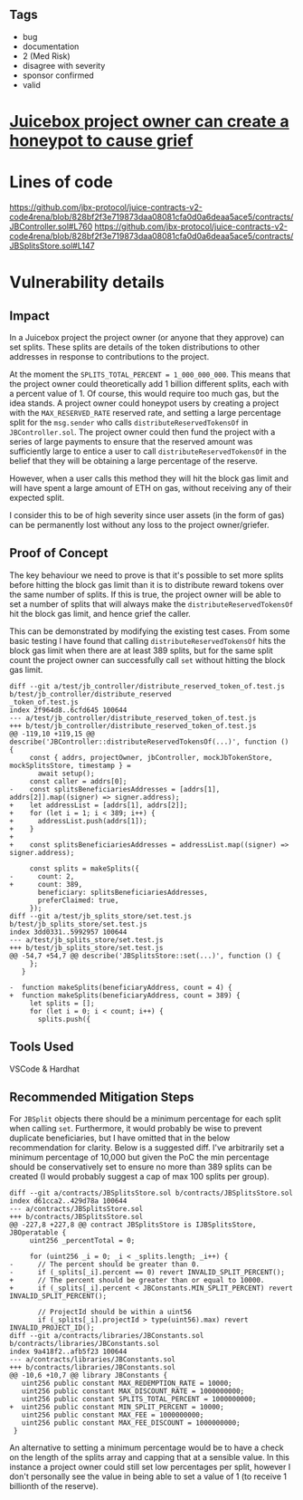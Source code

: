 ## Tags

- bug
- documentation
- 2 (Med Risk)
- disagree with severity
- sponsor confirmed
- valid

# [Juicebox project owner can create a honeypot to cause grief](https://github.com/code-423n4/2022-07-juicebox-findings/issues/170) 

# Lines of code

https://github.com/jbx-protocol/juice-contracts-v2-code4rena/blob/828bf2f3e719873daa08081cfa0d0a6deaa5ace5/contracts/JBController.sol#L760
https://github.com/jbx-protocol/juice-contracts-v2-code4rena/blob/828bf2f3e719873daa08081cfa0d0a6deaa5ace5/contracts/JBSplitsStore.sol#L147


# Vulnerability details

## Impact
In a Juicebox project the project owner (or anyone that they approve) can set splits. These splits are details of the token distributions to other addresses in response to contributions to the project.

At the moment the `SPLITS_TOTAL_PERCENT = 1_000_000_000`. This means that the project owner could theoretically add 1 billion different splits, each with a percent value of 1. Of course, this would require too much gas, but the idea stands. A project owner could honeypot users by creating a project with the `MAX_RESERVED_RATE` reserved rate, and setting a large percentage split for the `msg.sender` who calls `distributeReservedTokensOf` in `JBController.sol`. The project owner could then fund the project with a series of large payments to ensure that the reserved amount was sufficiently large to entice a user to call `distributeReservedTokensOf` in the belief that they will be obtaining a large percentage of the reserve.

However, when a user calls this method they will hit the block gas limit and will have spent a large amount of ETH on gas, without receiving any of their expected split.

I consider this to be of high severity since user assets (in the form of gas) can be permanently lost without any loss to the project owner/griefer.

## Proof of Concept
The key behaviour we need to prove is that it's possible to set more splits before hitting the block gas limit than it is to distribute reward tokens over the same number of splits. If this is true, the project owner will be able to set a number of splits that will always make the `distributeReservedTokensOf` hit the block gas limit, and hence grief the caller.

This can be demonstrated by modifying the existing test cases. From some basic testing I have found that calling `distributeReservedTokensOf` hits the block gas limit when there are at least 389 splits, but for the same split count the project owner can successfully call `set` without hitting the block gas limit.

```
diff --git a/test/jb_controller/distribute_reserved_token_of.test.js b/test/jb_controller/distribute_reserved
_token_of.test.js
index 2f964d8..6cfd645 100644
--- a/test/jb_controller/distribute_reserved_token_of.test.js
+++ b/test/jb_controller/distribute_reserved_token_of.test.js
@@ -119,10 +119,15 @@ describe('JBController::distributeReservedTokensOf(...)', function () {
     const { addrs, projectOwner, jbController, mockJbTokenStore, mockSplitsStore, timestamp } =
       await setup();
     const caller = addrs[0];
-    const splitsBeneficiariesAddresses = [addrs[1], addrs[2]].map((signer) => signer.address);
+    let addressList = [addrs[1], addrs[2]];
+    for (let i = 1; i < 389; i++) {
+      addressList.push(addrs[1]);
+    }
+
+    const splitsBeneficiariesAddresses = addressList.map((signer) => signer.address);

     const splits = makeSplits({
-      count: 2,
+      count: 389,
       beneficiary: splitsBeneficiariesAddresses,
       preferClaimed: true,
     });
diff --git a/test/jb_splits_store/set.test.js b/test/jb_splits_store/set.test.js
index 3dd0331..5992957 100644
--- a/test/jb_splits_store/set.test.js
+++ b/test/jb_splits_store/set.test.js
@@ -54,7 +54,7 @@ describe('JBSplitsStore::set(...)', function () {
     };
   }

-  function makeSplits(beneficiaryAddress, count = 4) {
+  function makeSplits(beneficiaryAddress, count = 389) {
     let splits = [];
     for (let i = 0; i < count; i++) {
       splits.push({
```

## Tools Used
VSCode & Hardhat

## Recommended Mitigation Steps
For `JBSplit` objects there should be a minimum percentage for each split when calling `set`. Furthermore, it would probably be wise to prevent duplicate beneficiaries, but I have omitted that in the below recommendation for clarity. Below is a suggested diff. I've arbitrarily set a minimum percentage of 10,000 but given the PoC the min percentage should be conservatively set to ensure no more than 389 splits can be created (I would probably suggest a cap of max 100 splits per group).

```
diff --git a/contracts/JBSplitsStore.sol b/contracts/JBSplitsStore.sol
index d61cca2..429d78a 100644
--- a/contracts/JBSplitsStore.sol
+++ b/contracts/JBSplitsStore.sol
@@ -227,8 +227,8 @@ contract JBSplitsStore is IJBSplitsStore, JBOperatable {
     uint256 _percentTotal = 0;

     for (uint256 _i = 0; _i < _splits.length; _i++) {
-      // The percent should be greater than 0.
-      if (_splits[_i].percent == 0) revert INVALID_SPLIT_PERCENT();
+      // The percent should be greater than or equal to 10000.
+      if (_splits[_i].percent < JBConstants.MIN_SPLIT_PERCENT) revert INVALID_SPLIT_PERCENT();

       // ProjectId should be within a uint56
       if (_splits[_i].projectId > type(uint56).max) revert INVALID_PROJECT_ID();
diff --git a/contracts/libraries/JBConstants.sol b/contracts/libraries/JBConstants.sol
index 9a418f2..afb5f23 100644
--- a/contracts/libraries/JBConstants.sol
+++ b/contracts/libraries/JBConstants.sol
@@ -10,6 +10,7 @@ library JBConstants {
   uint256 public constant MAX_REDEMPTION_RATE = 10000;
   uint256 public constant MAX_DISCOUNT_RATE = 1000000000;
   uint256 public constant SPLITS_TOTAL_PERCENT = 1000000000;
+  uint256 public constant MIN_SPLIT_PERCENT = 10000;
   uint256 public constant MAX_FEE = 1000000000;
   uint256 public constant MAX_FEE_DISCOUNT = 1000000000;
 }
```

An alternative to setting a minimum percentage would be to have a check on the length of the splits array and capping that at a sensible value. In this instance a project owner could still set low percentages per split, however I don't personally see the value in being able to set a value of 1 (to receive 1 billionth of the reserve).



